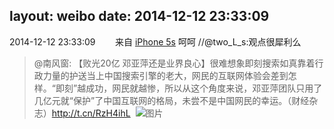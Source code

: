 layout: weibo
date: 2014-12-12 23:33:09
---
2014-12-12 23:33:09  &nbsp;&nbsp;&nbsp;&nbsp;&nbsp;&nbsp; 来自 <a href="sinaweibo://customweibosource" rel="nofollow">iPhone 5s</a>
呵呵 //@two_L_s:观点很犀利么
>  @南风窗: 【败光20亿 邓亚萍还是业界良心】很难想象即刻搜索如真靠着行政力量的护送当上中国搜索引擎的老大，网民的互联网体验会差到怎样。“即刻”越成功，网民就越惨，所以从这个角度来说，邓亚萍团队只用了几亿元就“保护”了中国互联网的格局，未尝不是中国网民的幸运。（财经杂志）http://t.cn/RzH4ihL ​​​
>  ![图片](https://ww1.sinaimg.cn/large/6215876dgw1en76j9dnkdj20cs09074w.jpg)

